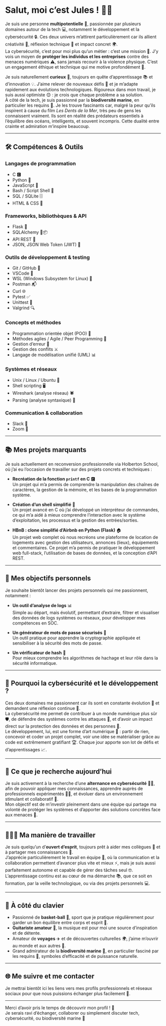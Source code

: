 # Salut, moi c’est Jules ! 👋😄

Je suis une personne **multipotentielle** 🌟, passionnée par plusieurs domaines autour de la tech 💻, notamment le développement et la cybersécurité 🔒. Ces deux univers m’attirent particulièrement car ils allient créativité 🎨, réflexion technique 🤔 et impact concret 🌍.  
La cybersécurité, c’est pour moi plus qu’un métier : c’est une mission 🚀. J’y vois un moyen de **protéger les individus et les entreprises** contre des menaces numériques ⚠️, sans jamais recourir à la violence physique. C’est un engagement éthique et technique qui me motive profondément 💪.  

Je suis naturellement **curieux** 🧐, toujours en quête d’apprentissage 📚 et d’innovation 💡. J’aime relever de nouveaux défis 🎯 et je m’adapte rapidement aux évolutions technologiques. Rigoureux dans mon travail, je suis aussi optimiste 😊 : je crois que chaque problème a sa solution.  
À côté de la tech, je suis passionné par la **biodiversité marine**, en particulier les requins 🦈. Je les trouve fascinants car, malgré la peur qu’ils inspirent à cause du film *Les Dents de la Mer*, très peu de gens les connaissent vraiment. Ils sont en réalité des prédateurs essentiels à l’équilibre des océans, intelligents, et souvent incompris. Cette dualité entre crainte et admiration m’inspire beaucoup.  

---

## 🛠️ Compétences & Outils

### Langages de programmation  
- C 🅲  
- Python 🐍  
- JavaScript 📜  
- Bash / Script Shell 🐚  
- SQL / SQLite 🗄️  
- HTML & CSS 🎨  

### Frameworks, bibliothèques & API  
- Flask 🍶  
- SQLAlchemy 🐍📦  
- API REST 🔗  
- JSON, JSON Web Token (JWT) 🔐  

### Outils de développement & testing  
- Git / GitHub 🐙  
- VSCode 📝  
- WSL (Windows Subsystem for Linux) 🐧  
- Postman 📬  
- Curl 🌐  
- Pytest ✅  
- Unittest 🧪  
- Valgrind 🔍  

### Concepts et méthodes  
- Programmation orientée objet (POO) 🧩  
- Méthodes agiles / Agile / Peer Programming 🤝  
- Gestion d’erreur 🚨  
- Gestion des conflits ⚔️  
- Langage de modélisation unifié (UML) 📊  

### Systèmes et réseaux  
- Unix / Linux / Ubuntu 🐧  
- Shell scripting 🖥️  
- Wireshark (analyse réseau) 🕷️  
- Parsing (analyse syntaxique) 🔎  

### Communication & collaboration  
- Slack 💬  
- Zoom 🎥   

---

## 📚 Mes projets marquants

Je suis actuellement en reconversion professionnelle via Holberton School, où j’ai eu l’occasion de travailler sur des projets concrets et techniques :  

- **Recréation de la fonction `printf` en C** 🅲  
  Un projet qui m’a permis de comprendre la manipulation des chaînes de caractères, la gestion de la mémoire, et les bases de la programmation système.  

- **Création d’un shell simplifié** 🐚  
  Un projet avancé en C où j’ai développé un interpréteur de commandes, ce qui m’a aidé à mieux comprendre l’interaction avec le système d’exploitation, les processus et la gestion des entrées/sorties.  

- **HBnB : clone simplifié d’Airbnb en Python (Flask)** 🏠  
  Un projet web complet où nous recréons une plateforme de location de logements avec gestion des utilisateurs, annonces (lieux), équipements et commentaires. Ce projet m’a permis de pratiquer le développement web full-stack, l’utilisation de bases de données, et la conception d’API REST.

---

## 🚀 Mes objectifs personnels

Je souhaite bientôt lancer des projets personnels qui me passionnent, notamment :  

- **Un outil d’analyse de logs** 📊  
  Simple au départ, mais évolutif, permettant d’extraire, filtrer et visualiser des données de logs systèmes ou réseaux, pour développer mes compétences en SOC.  

- **Un générateur de mots de passe sécurisés** 🔐  
  Un outil pratique pour apprendre la cryptographie appliquée et sensibiliser à la sécurité des mots de passe.  

- **Un vérificateur de hash** 🧩  
  Pour mieux comprendre les algorithmes de hachage et leur rôle dans la sécurité informatique.  

---

## 🎯 Pourquoi la cybersécurité et le développement ?

Ces deux domaines me passionnent car ils sont en constante évolution 🔄 et demandent une réflexion continue 🧠.  
La cybersécurité me permet de contribuer à un monde numérique plus sûr 🛡️, de défendre des systèmes contre les attaques 🚫, et d’avoir un impact direct sur la protection des données et des personnes 👥.  
Le développement, lui, est une forme d’art numérique 🎨 : partir de rien, concevoir et coder un projet complet, voir une idée se matérialiser grâce au code est extrêmement gratifiant 🏆. Chaque jour apporte son lot de défis et d’apprentissages 📈.

---

## 🤝 Ce que je recherche aujourd’hui

Je suis activement à la recherche d’une **alternance en cybersécurité** 🕵️‍♂️, afin de pouvoir appliquer mes connaissances, apprendre auprès de professionnels expérimentés 👨‍💻, et évoluer dans un environnement stimulant et collaboratif 🤗.  
Mon objectif est de m’investir pleinement dans une équipe qui partage ma volonté de protéger les systèmes et d’apporter des solutions concrètes face aux menaces 🚨.

---

## 🧑‍🤝‍🧑 Ma manière de travailler

Je suis quelqu’un d’**ouvert d’esprit**, toujours prêt à aider mes collègues 🤲 et à partager mes connaissances 📖.  
J’apprécie particulièrement le travail en équipe 👥, où la communication et la collaboration permettent d’avancer plus vite et mieux ⚡, mais je suis aussi parfaitement autonome et capable de gérer des tâches seul 🤓.  
L’apprentissage continu est au cœur de ma démarche 📚, que ce soit en formation, par la veille technologique, ou via des projets personnels 💻.

---

## 🎸 À côté du clavier

- Passionné de **basket-ball** 🏀, sport que je pratique régulièrement pour garder un bon équilibre entre corps et esprit 🧘.  
- **Guitariste amateur** 🎸, la musique est pour moi une source d’inspiration et de détente.  
- Amateur de **voyages** ✈️ et de découvertes culturelles 🌍, j’aime m’ouvrir au monde et aux autres 🤝.  
- Grand admirateur de la **biodiversité marine** 🐠, en particulier fasciné par les requins 🦈, symboles d’efficacité et de puissance naturelle.

---

## 🌐 Me suivre et me contacter

Je mettrai bientôt ici les liens vers mes profils professionnels et réseaux sociaux pour que nous puissions échanger plus facilement 📱.

---

Merci d’avoir pris le temps de découvrir mon profil ! 🙏  
Je serais ravi d’échanger, collaborer ou simplement discuter tech, cybersécurité, ou biodiversité marine 🚀

